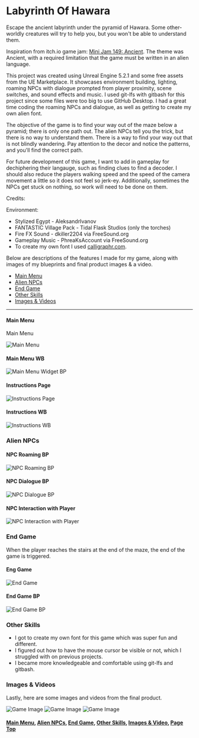 # Labyrinth Of Hawara
Escape the ancient labyrinth under the pyramid of Hawara. Some other-worldly creatures will try to help you, but you won't be able to understand them.
<p>
Inspiration from itch.io game jam: <a href="https://itch.io/jam/mini-jam-149-ancient"_blank">Mini Jam 149: Ancient</a>. The theme was Ancient, with a required limitation that the game must be written in an alien language.
</p>

<p id="Page Top">
This project was created using Unreal Engine 5.2.1 and some free assets from the UE Marketplace. It showcases environment building, lighting, roaming NPCs with dialogue prompted from player proximity, scene switches, and sound effects and music. I used git-lfs with gitbash for this project since some files were too big to use GitHub Desktop. I had a great time coding the roaming NPCs and dialogue, as well as getting to create my own alien font.

The objective of the game is to find your way out of the maze below a pyramid; there is only one path out. The alien NPCs tell you the trick, but there is no way to understand them. There is a way to find your way out that is not blindly wandering. Pay attention to the decor and notice the patterns, and you'll find the correct path. 

For future development of this game, I want to add in gameplay for dechiphering their langauge, such as finding clues to find a decoder. I should also reduce the players walking speed and the speed of the camera movement a little so it does not feel so jerk-ey. Additionally, sometimes the NPCs get stuck on nothing, so work will need to be done on them.


Credits:

Environment:
<ul>
<li>Stylized Egypt - AleksandrIvanov</li>
<li>FANTASTIC Village Pack - Tidal Flask Studios (only the torches)</li>
<li>Fire FX Sound - dkiller2204 via FreeSound.org</li>
<li>Gameplay Music - PhreaKsAccount via FreeSound.org</li>
<li>To create my own font I used <a href="https://www.calligraphr.com/en/"_blank">calligraphr.com</a>.</li>
</ul>
Below are descriptions of the features I made for my game, along with images of my blueprints and final product images & a video.
<ul>
<li><a href="#MainMenu">Main Menu</a></li>
<li><a href="#NPCs">Alien NPCs</a></li>
<li><a href="#EndGame">End Game</a></li>
<li><a href="#Other Skills">Other Skills</a></li>
<li><a href="#Images">Images & Videos</a></li>
 </ul>
 </p>
 
<hr class="dashed">

<p id="MainMenu">

<h4>Main Menu</h4>Main Menu

![Main Menu](https://github.com/zeeebs/LabyrinthOfHawara/blob/main/ReadMe%20Images/Menu%20Page.png)

<h4>Main Menu WB</h4>

![Main Menu Widget BP](https://github.com/zeeebs/LabyrinthOfHawara/blob/main/ReadMe%20Images/WB%20Main%20Menu.png)

<h4>Instructions Page</h4>

![Instructions Page](https://github.com/zeeebs/LabyrinthOfHawara/blob/main/ReadMe%20Images/Instructions%20Page.png)

<h4>Instructions WB</h4>

![Instructions WB](https://github.com/zeeebs/LabyrinthOfHawara/blob/main/ReadMe%20Images/WB%20Instructions.png)

</p>
<p id="NPCs">
<h3>Alien NPCs</h3>

<h4>NPC Roaming BP</h4>

![NPC Roaming BP](https://github.com/zeeebs/LabyrinthOfHawara/blob/main/ReadMe%20Images/BP%20NPC%20Roaming.png)

<h4>NPC Dialogue BP</h4>

![NPC Dialogue BP](https://github.com/zeeebs/LabyrinthOfHawara/blob/main/ReadMe%20Images/BP%20NPC%20Dialogue.png)

<h4>NPC Interaction with Player</h4>

![NPC Interaction with Player](https://github.com/zeeebs/LabyrinthOfHawara/blob/main/ReadMe%20Images/NPC%20Interaction.png)

</p>
<p id="EndGame">
<h3>End Game</h3>
When the player reaches the stairs at the end of the maze, the end of the game is triggered.

<h4>Eng Game</h4>

![End Game](https://github.com/zeeebs/LabyrinthOfHawara/blob/main/ReadMe%20Images/End%20Page.png)

<h4>End Game BP</h4>

![End Game BP](https://github.com/zeeebs/LabyrinthOfHawara/blob/main/ReadMe%20Images/BP%20End%20Game.png)


</p>
<p id="Other Skills">
<h3>Other Skills</h3>
<ul>
<li>I got to create my own font for this game which was super fun and different.</li>
<li>I figured out how to have the mouse cursor be visible or not, which I struggled with on previous projects.</li>
<li>I became more knowledgeable and comfortable using git-lfs and gitbash.</li>
</ul>

</p>
<p id="Images">
<h3>Images & Videos</h3>

Lastly, here are some images and videos from the final product.

![Game Image](https://github.com/zeeebs/LabyrinthOfHawara/blob/main/ReadMe%20Images/Interior1.png)
![Game Image](https://github.com/zeeebs/LabyrinthOfHawara/blob/main/ReadMe%20Images/Entire%20Map.png)
![Game Image](https://github.com/zeeebs/LabyrinthOfHawara/blob/main/ReadMe%20Images/alientfont.png)

<h4><a href="#MainMenu">Main Menu</a>, <a href="#NPCs">Alien NPCs</a>, <a href="#EndGame">End Game</a>, <a href="#Other Skills">Other Skills</a>, <a href="#Images">Images & Video</a>, <a href="#Page Top">Page Top</a></h4>
